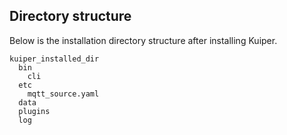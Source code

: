 

## Directory structure 

Below is the installation directory structure after installing Kuiper. 

```
kuiper_installed_dir
  bin
    cli
  etc
    mqtt_source.yaml
  data
  plugins
  log
```

